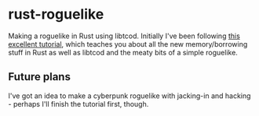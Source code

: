 # rust-roguelike

Making a roguelike in Rust using libtcod. 
Initially I've been following [this excellent tutorial](https://tomassedovic.github.io/roguelike-tutorial/index.html),
which teaches you about all the new memory/borrowing stuff in Rust as well as libtcod and the meaty bits of a simple roguelike.

## Future plans
I've got an idea to make a cyberpunk roguelike with jacking-in and hacking - perhaps I'll finish the tutorial first, though.
